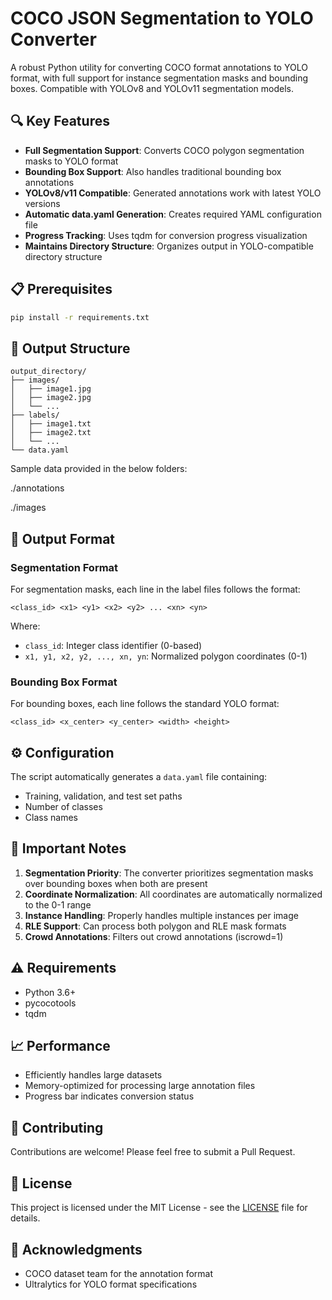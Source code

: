 # COCO JSON Segmentation to YOLO Converter

A robust Python utility for converting COCO format annotations to YOLO format, with full support for instance segmentation masks and bounding boxes. Compatible with YOLOv8 and YOLOv11 segmentation models.

## 🔍 Key Features

- **Full Segmentation Support**: Converts COCO polygon segmentation masks to YOLO format
- **Bounding Box Support**: Also handles traditional bounding box annotations
- **YOLOv8/v11 Compatible**: Generated annotations work with latest YOLO versions
- **Automatic data.yaml Generation**: Creates required YAML configuration file
- **Progress Tracking**: Uses tqdm for conversion progress visualization
- **Maintains Directory Structure**: Organizes output in YOLO-compatible directory structure

## 📋 Prerequisites

```bash
pip install -r requirements.txt
```


## 📁 Output Structure

```
output_directory/
├── images/
│   ├── image1.jpg
│   ├── image2.jpg
│   └── ...
├── labels/
│   ├── image1.txt
│   ├── image2.txt
│   └── ...
└── data.yaml
```

Sample data provided in the below folders:

./annotations

./images


## 📝 Output Format

### Segmentation Format
For segmentation masks, each line in the label files follows the format:
```
<class_id> <x1> <y1> <x2> <y2> ... <xn> <yn>
```
Where:
- `class_id`: Integer class identifier (0-based)
- `x1, y1, x2, y2, ..., xn, yn`: Normalized polygon coordinates (0-1)

### Bounding Box Format
For bounding boxes, each line follows the standard YOLO format:
```
<class_id> <x_center> <y_center> <width> <height>
```

## ⚙️ Configuration

The script automatically generates a `data.yaml` file containing:
- Training, validation, and test set paths
- Number of classes
- Class names

## 🔰 Important Notes

1. **Segmentation Priority**: The converter prioritizes segmentation masks over bounding boxes when both are present
2. **Coordinate Normalization**: All coordinates are automatically normalized to the 0-1 range
3. **Instance Handling**: Properly handles multiple instances per image
4. **RLE Support**: Can process both polygon and RLE mask formats
5. **Crowd Annotations**: Filters out crowd annotations (iscrowd=1)

## ⚠️ Requirements

- Python 3.6+
- pycocotools
- tqdm

## 📈 Performance

- Efficiently handles large datasets
- Memory-optimized for processing large annotation files
- Progress bar indicates conversion status

## 🤝 Contributing

Contributions are welcome! Please feel free to submit a Pull Request.

## 📄 License

This project is licensed under the MIT License - see the [LICENSE](LICENSE) file for details.

## 🙏 Acknowledgments

- COCO dataset team for the annotation format
- Ultralytics for YOLO format specifications
